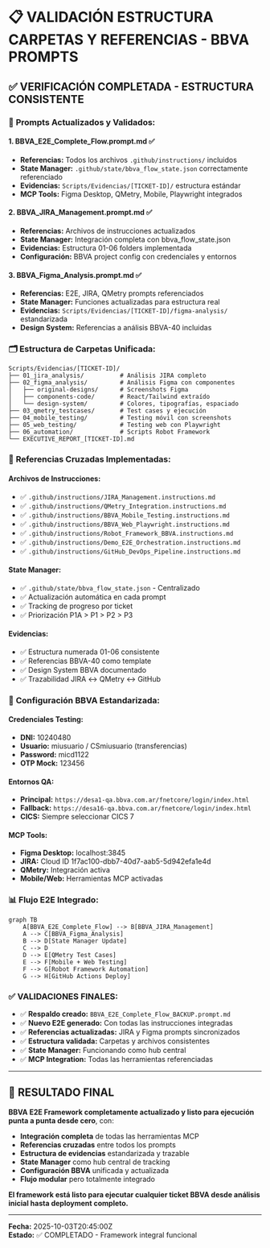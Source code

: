 # 📋 **VALIDACIÓN ESTRUCTURA CARPETAS Y REFERENCIAS - BBVA PROMPTS**

## ✅ **VERIFICACIÓN COMPLETADA - ESTRUCTURA CONSISTENTE**

### 🎯 **Prompts Actualizados y Validados:**

#### 1. **BBVA_E2E_Complete_Flow.prompt.md** ✅
- **Referencias:** Todos los archivos `.github/instructions/` incluidos
- **State Manager:** `.github/state/bbva_flow_state.json` correctamente referenciado
- **Evidencias:** `Scripts/Evidencias/[TICKET-ID]/` estructura estándar
- **MCP Tools:** Figma Desktop, QMetry, Mobile, Playwright integrados

#### 2. **BBVA_JIRA_Management.prompt.md** ✅ 
- **Referencias:** Archivos de instrucciones actualizados
- **State Manager:** Integración completa con bbva_flow_state.json
- **Evidencias:** Estructura 01-06 folders implementada
- **Configuración:** BBVA project config con credenciales y entornos

#### 3. **BBVA_Figma_Analysis.prompt.md** ✅
- **Referencias:** E2E, JIRA, QMetry prompts referenciados
- **State Manager:** Funciones actualizadas para estructura real
- **Evidencias:** `Scripts/Evidencias/[TICKET-ID]/figma-analysis/` estandarizada
- **Design System:** Referencias a análisis BBVA-40 incluidas

### 🗂️ **Estructura de Carpetas Unificada:**

```
Scripts/Evidencias/[TICKET-ID]/
├── 01_jira_analysis/          # Análisis JIRA completo
├── 02_figma_analysis/         # Análisis Figma con componentes
│   ├── original-designs/      # Screenshots Figma
│   ├── components-code/       # React/Tailwind extraído
│   └── design-system/         # Colores, tipografías, espaciado
├── 03_qmetry_testcases/       # Test cases y ejecución
├── 04_mobile_testing/         # Testing móvil con screenshots
├── 05_web_testing/            # Testing web con Playwright
├── 06_automation/             # Scripts Robot Framework
└── EXECUTIVE_REPORT_[TICKET-ID].md
```

### 🔗 **Referencias Cruzadas Implementadas:**

#### Archivos de Instrucciones:
- ✅ `.github/instructions/JIRA_Management.instructions.md`
- ✅ `.github/instructions/QMetry_Integration.instructions.md`
- ✅ `.github/instructions/BBVA_Mobile_Testing.instructions.md`
- ✅ `.github/instructions/BBVA_Web_Playwright.instructions.md`
- ✅ `.github/instructions/Robot_Framework_BBVA.instructions.md`
- ✅ `.github/instructions/Demo_E2E_Orchestration.instructions.md`
- ✅ `.github/instructions/GitHub_DevOps_Pipeline.instructions.md`

#### State Manager:
- ✅ `.github/state/bbva_flow_state.json` - Centralizado
- ✅ Actualización automática en cada prompt
- ✅ Tracking de progreso por ticket
- ✅ Priorización P1A > P1 > P2 > P3

#### Evidencias:
- ✅ Estructura numerada 01-06 consistente
- ✅ Referencias BBVA-40 como template
- ✅ Design System BBVA documentado
- ✅ Trazabilidad JIRA ↔ QMetry ↔ GitHub

### 🎯 **Configuración BBVA Estandarizada:**

#### Credenciales Testing:
- **DNI:** 10240480
- **Usuario:** miusuario / CSmiusuario (transferencias)
- **Password:** micd1122
- **OTP Mock:** 123456

#### Entornos QA:
- **Principal:** `https://desa1-qa.bbva.com.ar/fnetcore/login/index.html`
- **Fallback:** `https://desa16-qa.bbva.com.ar/fnetcore/login/index.html`
- **CICS:** Siempre seleccionar CICS 7

#### MCP Tools:
- **Figma Desktop:** localhost:3845
- **JIRA:** Cloud ID 1f7ac100-dbb7-40d7-aab5-5d942efa1e4d
- **QMetry:** Integración activa
- **Mobile/Web:** Herramientas MCP activadas

### 📊 **Flujo E2E Integrado:**

```mermaid
graph TB
    A[BBVA_E2E_Complete_Flow] --> B[BBVA_JIRA_Management]
    A --> C[BBVA_Figma_Analysis]
    B --> D[State Manager Update]
    C --> D
    D --> E[QMetry Test Cases]
    E --> F[Mobile + Web Testing]
    F --> G[Robot Framework Automation]
    G --> H[GitHub Actions Deploy]
```

### ✅ **VALIDACIONES FINALES:**

- ✅ **Respaldo creado:** `BBVA_E2E_Complete_Flow_BACKUP.prompt.md`
- ✅ **Nuevo E2E generado:** Con todas las instrucciones integradas
- ✅ **Referencias actualizadas:** JIRA y Figma prompts sincronizados
- ✅ **Estructura validada:** Carpetas y archivos consistentes
- ✅ **State Manager:** Funcionando como hub central
- ✅ **MCP Integration:** Todas las herramientas referenciadas

---

## 🚀 **RESULTADO FINAL**

**BBVA E2E Framework completamente actualizado y listo para ejecución punta a punta desde cero**, con:

- **Integración completa** de todas las herramientas MCP
- **Referencias cruzadas** entre todos los prompts
- **Estructura de evidencias** estandarizada y trazable  
- **State Manager** como hub central de tracking
- **Configuración BBVA** unificada y actualizada
- **Flujo modular** pero totalmente integrado

**El framework está listo para ejecutar cualquier ticket BBVA desde análisis inicial hasta deployment completo.**

---
**Fecha:** 2025-10-03T20:45:00Z  
**Estado:** ✅ COMPLETADO - Framework integral funcional